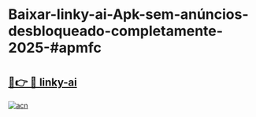 # Baixar-linky-ai-Apk-sem-anúncios-desbloqueado-completamente-2025-#apmfc

# <h2><a href="https://ainizakaria.my?title=linky-ai&ref=24M">🔗👉 🔴 linky-ai</a></h2>

[![acn](https://github.com/user-attachments/assets/0f9c940e-d8b0-45ae-aac7-cd30a18b3e1c)](https://ainizakaria.my?title=linky-ai&ref=24M)

